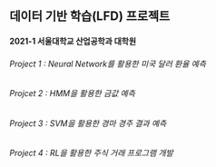 ## 데이터 기반 학습(LFD) 프로젝트 
#### 2021-1 서울대학교 산업공학과 대학원 
###### Project 1 : Neural Network를 활용한 미국 달러 환율 예측 
###### Projcet 2 : HMM을 활용한 금값 예측 
###### Project 3 : SVM을 활용한 경마 경주 결과 예측
###### Project 4 : RL을 활용한 주식 거래 프로그램 개발 
